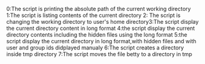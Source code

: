 0:The script is printing the absolute path of the current working directory
1:The script is listing contents of the current directory
2: The script is changing the working directory to user's home directory3:The script display the current directory content in long format
4:the script display the current directory contents including the hidden files using the long format
5:the script display the current directory  in long format,with hidden files and with user and group ids didplayed manualy
6:The script creates a directory inside tmp directory
7:The script moves the file betty to a directory in tmp
